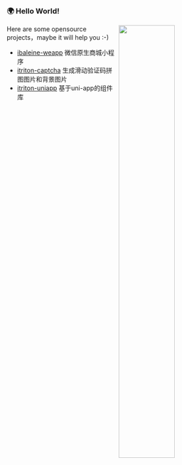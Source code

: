 ### 🌍 Hello World!

<img align="right" width="50%" src="https://github-readme-stats.vercel.app/api?username=icjs-cc&show_icons=true&icon_color=79FE96&text_color=718096&bg_color=0D1116&hide_title=true" />

Here are some opensource projects，maybe it will help you :-)
* [ibaleine-weapp](https://github.com/icjs-cc/ibaleine-weapp)   微信原生商城小程序
* [itriton-captcha](https://github.com/icjs-cc/itriton-captcha) 生成滑动验证码拼图图片和背景图片
* [itriton-uniapp](https://github.com/icjs-cc/itriton-uniapp)   基于uni-app的组件库

